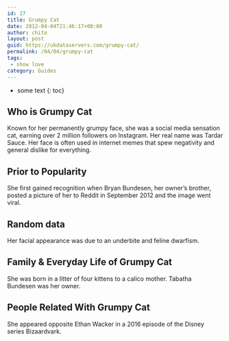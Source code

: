 ```yaml
---
id: 27
title: Grumpy Cat
date: 2012-04-04T21:46:17+00:00
author: chito
layout: post
guid: https://ukdataservers.com/grumpy-cat/
permalink: /04/04/grumpy-cat
tags:
 - show love
category: Guides
---
```


* some text
{: toc}


## Who is  Grumpy Cat
                  
                  
                  
Known for her permanently grumpy face, she was a social media sensation cat, earning over 2 million followers on Instagram. Her real name was Tardar Sauce. Her face is often used in internet memes that spew negativity and general dislike for everything. 
                  
                
                
                
## Prior to Popularity 
                  
                  
                  
She first gained recognition when Bryan Bundesen, her owner&#8217;s brother, posted a picture of her to Reddit in September 2012 and the image went viral. 
                  
                
                
                
## Random data 
                  
                  
                  
Her facial appearance was due to an underbite and feline dwarfism. 
                  
                
                
                
## Family & Everyday Life of Grumpy Cat
                  
                  
                  
She was born in a litter of four kittens to a calico mother. Tabatha Bundesen was her owner. 
                  
                
                
                
## People Related With  Grumpy Cat
                  
                  
                  
She appeared opposite Ethan Wacker in a 2016 episode of the Disney series Bizaardvark. 
                  
                
              
            
          
          
          
    
    
  
